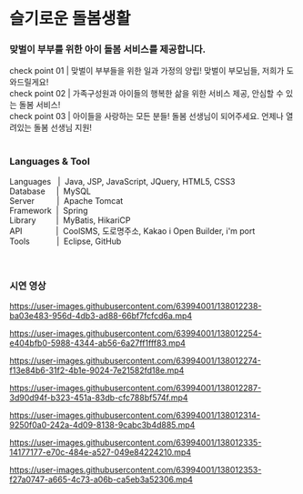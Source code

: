 <h1>슬기로운 돌봄생활</h1>

<h3>맞벌이 부부를 위한 아이 돌봄 서비스를 제공합니다.</h3>
check point 01 | 맞벌이 부부들을 위한 일과 가정의 양립! 맞벌이 부모님들, 저희가 도와드릴게요!<br>
check point 02 | 가족구성원과 아이들의 행복한 삶을 위한 서비스 제공, 안심할 수 있는 돌봄 서비스!<br>
check point 03 | 아이들을 사랑하는 모든 분들! 돌봄 선생님이 되어주세요. 언제나 열려있는 돌봄 선생님 지원!
<br><br>


<h3>Languages & Tool</h3>
Languages&nbsp;&nbsp; | &nbsp;Java, JSP, JavaScript, JQuery, HTML5, CSS3<br>
Database&nbsp;&nbsp;&nbsp;&nbsp; | &nbsp;MySQL<br>
Server&nbsp;&nbsp;&nbsp;&nbsp;&nbsp;&nbsp;&nbsp;&nbsp;&nbsp; | &nbsp;Apache Tomcat<br>
Framework&nbsp; | &nbsp;Spring<br>
Library&nbsp;&nbsp;&nbsp;&nbsp;&nbsp;&nbsp;&nbsp;&nbsp;&nbsp;| &nbsp;MyBatis, HikariCP<br>
API&nbsp;&nbsp;&nbsp;&nbsp;&nbsp;&nbsp;&nbsp;&nbsp;&nbsp;&nbsp;&nbsp;&nbsp;&nbsp;&nbsp; | &nbsp;CoolSMS, 도로명주소, Kakao i Open Builder, i'm port<br>
Tools&nbsp;&nbsp;&nbsp;&nbsp;&nbsp;&nbsp;&nbsp;&nbsp;&nbsp;&nbsp;&nbsp; | &nbsp;Eclipse, GitHub<br>
<br><br>


<h3>시연 영상</h3>

https://user-images.githubusercontent.com/63994001/138012238-ba03e483-956d-4db3-ad88-66bf7fcfcd6a.mp4


https://user-images.githubusercontent.com/63994001/138012254-e404bfb0-5988-4344-ab56-6a27ff1fff83.mp4


https://user-images.githubusercontent.com/63994001/138012274-f13e84b6-31f2-4b1e-9024-7e21582fd18e.mp4


https://user-images.githubusercontent.com/63994001/138012287-3d90d94f-b323-451a-83db-cfc788bf574f.mp4


https://user-images.githubusercontent.com/63994001/138012314-9250f0a0-242a-4d09-8138-9cabc3b4d885.mp4


https://user-images.githubusercontent.com/63994001/138012335-14177177-e70c-484e-a527-049e84224210.mp4


https://user-images.githubusercontent.com/63994001/138012353-f27a0747-a665-4c73-a06b-ca5eb3a52306.mp4

